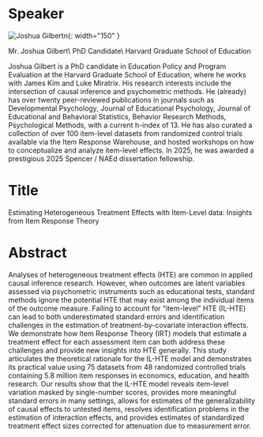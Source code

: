 # Speaker

![Joshua Gilbertn](https://datascience.meei.harvard.edu/wp-content/uploads/2024/08/Josh-Gilbert-Picture-360x270.jpg){: width="150" }

Mr. Joshua Gilbert\\
PhD Candidate\\
Harvard Graduate School of Education


Joshua Gilbert is a PhD candidate in Education Policy and Program Evaluation at the Harvard Graduate School of Education, where he works with James Kim and Luke Miratrix. His research interests include the intersection of causal inference and psychometric methods. He (already) has over twenty peer-reviewed publications in journals such as Developmental Psychology, Journal of Educational Psychology, Journal of Educational and Behavioral Statistics, Behavior Research Methods, Psychological Methods, with a current h-index of 13. He has also curated a collection of over 100 item-level datasets from randomized control trials available via the Item Response Warehouse, and hosted workshops on how to conceptualize and analyze item-level effects. In 2025, he was awarded a prestigious 2025 Spencer / NAEd dissertation fellowship.

# Title

Estimating Heterogeneous Treatment Effects with Item-Level data: Insights from Item Response Theory

# Abstract

Analyses of heterogeneous treatment effects (HTE) are common in applied causal inference research. However, when outcomes are latent variables assessed via psychometric instruments such as educational tests, standard methods ignore the potential HTE that may exist among the individual items of the outcome measure. Failing to account for “item-level” HTE (IL-HTE) can lead to both underestimated standard errors and identification challenges in the estimation of treatment-by-covariate interaction effects. We demonstrate how Item Response Theory (IRT) models that estimate a treatment effect for each assessment item can both address these challenges and provide new insights into HTE generally. This study articulates the theoretical rationale for the IL-HTE model and demonstrates its practical value using 75 datasets from 48 randomized controlled trials containing 5.8 million item responses in economics, education, and health research. Our results show that the IL-HTE model reveals item-level variation masked by single-number scores, provides more meaningful standard errors in many settings, allows for estimates of the generalizability of causal effects to untested items, resolves identification problems in the estimation of interaction effects, and provides estimates of standardized treatment effect sizes corrected for attenuation due to measurement error.
